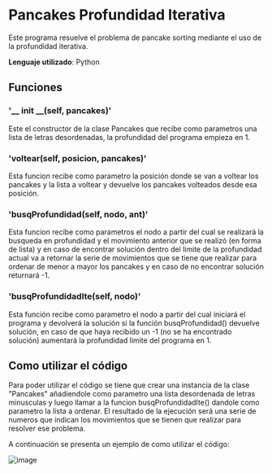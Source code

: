 # Pancakes Profundidad Iterativa

Este programa resuelve el problema de pancake sorting mediante el uso de la profundidad iterativa.

**Lenguaje utilizado**: Python

## Funciones

 ### **'__ init __(self, pancakes)'**
 Este el constructor de la clase Pancakes que recibe como parametros una lista de letras desordenadas, la profundidad del programa empieza en 1.
 
 ### **'voltear(self, posicion, pancakes)'**
 
Esta funcion recibe como parametro la posición donde se van a voltear los pancakes y la lista a voltear y devuelve los pancakes volteados desde esa posición.

 ### **'busqProfundidad(self, nodo, ant)'**
 Esta funcion recibe como parametros el nodo a partir del cual se realizará la busqueda en profundidad y el movimiento anterior que se realizó (en forma de lista) y en caso de encontrar solución dentro del limite de la profundidad actual va a retornar la serie de movimientos que se tiene que realizar para ordenar de menor a mayor los pancakes y en caso de no encontrar solución returnará -1.
 
 ### **'busqProfundidadIte(self, nodo)'**
 Esta función recibe como parametro el nodo a partir del cual iniciará el programa y devolverá la solución si la función busqProfundidad() devuelve solución,
 en caso de que haya recibido un -1 (no se ha encontrado solución) aumentará la profundidad limite del programa en 1.
 
 ## Como utilizar el código
 Para poder utilizar el código se tiene que crear una instancia de la clase "Pancakes" añadiendole como parametro una lista desordenada de letras minusculas y luego llamar a la funcion busqProfundidadIte() dandole como parametro la lista a ordenar. El resultado de la ejecución será una serie de numeros que indican los movimientos que se tienen que realizar para resolver ese problema.
 
A continuación se presenta un ejemplo de como utilizar el código:

![image](https://user-images.githubusercontent.com/125157604/229011500-b4d28666-bb37-43fd-85d7-6679699df0c1.png)

